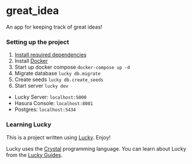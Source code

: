# great_idea

An app for keeping track of great ideas!

### Setting up the project

1. [Install required dependencies](https://luckyframework.org/guides/getting-started/installing#install-required-dependencies)
1. Install [Docker](https://docs.docker.com/install/)
1. Start up docker compose `docker-compose up -d`
1. Migrate database `lucky db.migrate`
1. Create seeds `lucky db.create_seeds`
1. Start server `lucky dev`
  - Lucky Server: `localhost:5000`
  - Hasura Console: `localhost:8081`
  - Postgres: `localhost:5434`

### Learning Lucky

This is a project written using [Lucky](https://luckyframework.org). Enjoy!

Lucky uses the [Crystal](https://crystal-lang.org) programming language. You can learn about Lucky from the [Lucky Guides](https://luckyframework.org/guides/getting-started/why-lucky).
